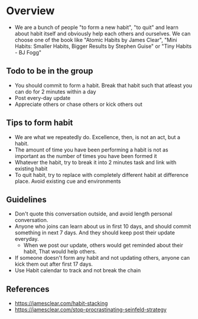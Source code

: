 # Overview
* We are a bunch of people "to form a new habit", "to quit" and learn about habit itself and obviously help each others and ourselves. We can choose one of the book like "Atomic Habits by James Clear", "Mini Habits: Smaller Habits, Bigger Results by Stephen Guise" or "Tiny Habits - BJ Fogg"

## Todo to be in the group
* You should commit to form a habit. Break that habit such that atleast you can do for 2 minutes within a day
* Post every-day update
* Appreciate others or chase others or kick others out 
 
## Tips to form habit 
* We are what we repeatedly do. Excellence, then, is not an act, but a habit.
* The amount of time you have been performing a habit is not as important as the number of times you have been formed it
* Whatever the habit, try to break it into 2 minutes task and link with existing habit
* To quit habit, try to replace with completely different habit at difference place. Avoid existing cue and environments

## Guidelines
* Don't quote this conversation outside, and avoid length personal conversation.
* Anyone who joins can learn about us in first 10 days, and should commit something in next 7 days. And they should keep post their update everyday.
  * When we post our update, others would get reminded about their habit, That would help others.
* If someone doesn't form any habit and not updating others, anyone can kick them out after first 17 days.
* Use Habit calendar to track and not break the chain

## References
* https://jamesclear.com/habit-stacking
* https://jamesclear.com/stop-procrastinating-seinfeld-strategy
